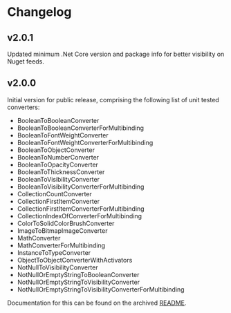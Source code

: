 # Changelog

## v2.0.1
Updated minimum .Net Core version and package info for better visibility on Nuget feeds.

## v2.0.0
Initial version for public release, comprising the following list of unit tested converters:
- BooleanToBooleanConverter
- BooleanToBooleanConverterForMultibinding
- BooleanToFontWeightConverter
- BooleanToFontWeightConverterForMultibinding
- BooleanToObjectConverter
- BooleanToNumberConverter
- BooleanToOpacityConverter
- BooleanToThicknessConverter
- BooleanToVisibilityConverter
- BooleanToVisibilityConverterForMultibinding
- CollectionCountConverter
- CollectionFirstItemConverter
- CollectionFirstItemConverterForMultibinding
- CollectionIndexOfConverterForMultibinding
- ColorToSolidColorBrushConverter
- ImageToBitmapImageConverter
- MathConverter
- MathConverterForMultibinding
- InstanceToTypeConverter
- ObjectToObjectConverterWithActivators
- NotNullToVisibilityConverter
- NotNullOrEmptyStringToBooleanConverter
- NotNullOrEmptyStringToVisibilityConverter
- NotNullOrEmptyStringToVisibilityConverterForMultibinding

Documentation for this can be found on the archived [README](https://github.com/davidlebourdais/ExtendedWPFConverters/blob/v2.0.0/README.md).
